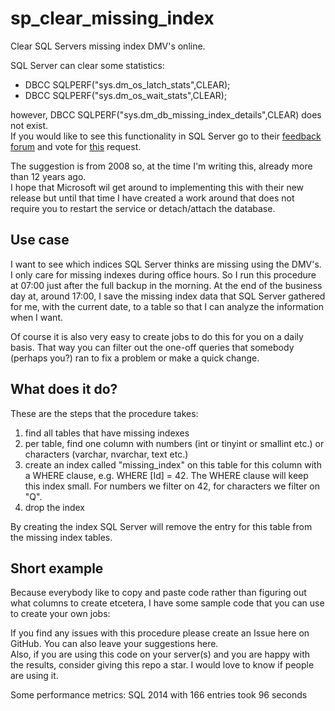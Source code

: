 # sp_clear_missing_index
Clear SQL Servers missing index DMV's online.

SQL Server can clear some statistics:
- DBCC SQLPERF("sys.dm_os_latch_stats",CLEAR);
- DBCC SQLPERF("sys.dm_os_wait_stats",CLEAR);

however, DBCC SQLPERF("sys.dm_db_missing_index_details",CLEAR) does not exist.  
If you would like to see this functionality in SQL Server go to their [feedback forum](https://feedback.azure.com/forums/908035-sql-server/) and vote for [this](https://feedback.azure.com/forums/908035-sql-server/suggestions/32889847-clearing-dm-db-missing-index) request.

The suggestion is from 2008 so, at the time I'm writing this, already more than 12 years ago.  
I hope that Microsoft wil get around to implementing this with their new release but until that time I have created a work around that does not require you to restart the service or detach/attach the database.

## Use case
I want to see which indices SQL Server thinks are missing using the DMV's.
I only care for missing indexes during office hours. So I run this procedure at 07:00 just after the full backup in the morning.
At the end of the business day at, around 17:00, I save the missing index data that SQL Server gathered for me, with the current date, to a table so that I can analyze the information when I want.

Of course it is also very easy to create jobs to do this for you on a daily basis. That way you can filter out the one-off queries that somebody (perhaps you?) ran to fix a problem or make a quick change.

## What does it do?

These are the steps that the procedure takes:
1. find all tables that have missing indexes
2. per table, find one column with numbers (int or tinyint or smallint etc.) or characters (varchar, nvarchar, text etc.)
3. create an index called "missing_index" on this table for this column with a WHERE clause, e.g. WHERE [Id] = 42. The WHERE clause will keep this index small. For numbers we filter on 42, for characters we filter on "Q".  
4. drop the index

By creating the index SQL Server will remove the entry for this table from the missing index tables.

## Short example

Because everybody like to copy and paste code rather than figuring out what columns to create etcetera, I have some sample code that you can use to create your own jobs:



If you find any issues with this procedure please create an Issue here on GitHub. You can also leave your suggestions here.  
Also, if you are using this code on your server(s) and you are happy with the results, consider giving this repo a star. I would love to know if people are using it.

Some performance metrics:
SQL 2014 with 166 entries took 96 seconds
